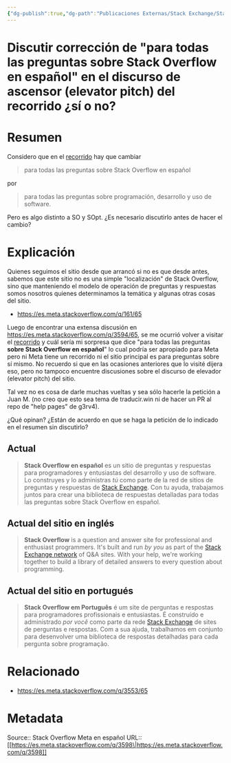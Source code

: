 ```yaml
---
{"dg-publish":true,"dg-path":"Publicaciones Externas/Stack Exchange/Stack Overflow en español/Stack Overflow en español Meta/es.meta.stackoverflow.com-3598.md","permalink":"/publicaciones-externas/stack-exchange/stack-overflow-en-espanol/stack-overflow-en-espanol-meta/es-meta-stackoverflow-com-3598/","title":"Discutir corrección de \"para todas las preguntas sobre Stack Overflow en español\" en el discurso de ascensor (elevator pitch) del recorrido ¿sí o no?","hide":true,"noteIcon":"\"0\"","created":"2024-04-03T12:49:10.730-06:00","updated":"2024-04-05T16:44:03.653-06:00"}
---
```


# Discutir corrección de "para todas las preguntas sobre Stack Overflow en español" en el discurso de ascensor (elevator pitch) del recorrido ¿sí o no?

# Resumen

Considero que en el [recorrido](https://es.stackoverflow.com/tour) hay que cambiar 

> para todas las preguntas sobre Stack Overflow en español

por

> para todas las preguntas sobre programación, desarrollo y uso de software.

Pero es algo distinto a SO y SOpt. ¿Es necesario discutirlo antes de hacer el cambio?

# Explicación

Quienes seguimos el sitio desde que arrancó si no es que desde antes, sabemos que este sitio no es una simple "localización" de Stack Overflow, sino que manteniendo el modelo de operación de preguntas y respuestas somos nosotros quienes determinamos la temática y algunas otras cosas del sitio.

- https://es.meta.stackoverflow.com/q/161/65

Luego de encontrar una extensa discusión en https://es.meta.stackoverflow.com/q/3594/65, se me ocurrió volver a visitar el [recorrido][1] y cuál sería mi sorpresa que dice "para todas las preguntas **sobre Stack Overflow en español**" lo cual podría ser apropiado para Meta pero ni Meta tiene un recorrido ni el sitio principal es para preguntas sobre sí mismo. No recuerdo si que en las ocasiones anteriores que lo visité dijera eso, pero no tampoco encuentre discusiones sobre el discurso de elevador (elevator pitch) del sitio.

Tal vez no es cosa de darle muchas vueltas y sea sólo hacerle la petición a Juan M. (no creo que esto sea tema de traducir.win ni de hacer un PR al repo de "help pages" de g3rv4).

¿Qué opinan? ¿Están de acuerdo en que se haga la petición de lo indicado en el resumen sin discutirlo?


## Actual

> **Stack Overflow en español** es un sitio de preguntas y respuestas para programadores y entusiastas del desarrollo y uso de software. Lo construyes y lo administras *tú* como parte de la red de sitios de preguntas y respuestas de [Stack Exchange][2]. Con tu ayuda, trabajamos juntos para crear una biblioteca de respuestas detalladas para todas las preguntas sobre Stack Overflow en español.

## Actual del sitio en inglés

> **Stack Overflow** is a question and answer site for professional and enthusiast programmers. It's built and run *by you* as part of the [Stack Exchange network][2] of Q&A sites. With your help, we're working together to build a library of detailed answers to every question about programming.

## Actual del sitio en portugués

>**Stack Overflow em Português** é um site de perguntas e respostas para programadores profissionais e entusiastas. É construído e administrado *por você* como parte da rede [Stack Exchange][2] de sites de perguntas e respostas. Com a sua ajuda, trabalhamos em conjunto para desenvolver uma biblioteca de respostas detalhadas para cada pergunta sobre programação.

# Relacionado

- https://es.meta.stackoverflow.com/q/3553/65

  [1]: https://es.stackoverflow.com/tour
  [2]: http://stackexchange.com/

# Metadata
Source:: Stack Overflow Meta en español
URL:: [[https://es.meta.stackoverflow.com/q/3598\|https://es.meta.stackoverflow.com/q/3598]]

